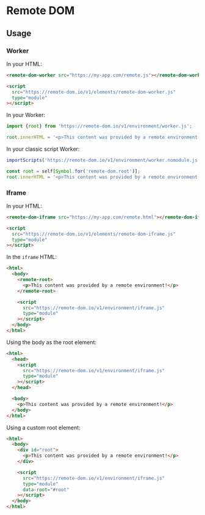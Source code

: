 # Remote DOM

## Usage

### Worker

In your HTML:

```html
<remote-dom-worker src="https://my-app.com/remote.js"></remote-dom-worker>

<script
  src="https://remote-dom.io/v1/elements/remote-dom-worker.js"
  type="module"
></script>
```

In your Worker:

```js
import {root} from 'https://remote-dom.io/v1/environment/worker.js';

root.innerHTML = '<p>This content was provided by a remote environment!</p>';
```

In your classic script Worker:

```js
importScripts('https://remote-dom.io/v1/environment/worker.nomodule.js');

const root = self[Symbol.for('remote-dom.root')];
root.innerHTML = '<p>This content was provided by a remote environment!</p>';
```

### Iframe

In your HTML:

```html
<remote-dom-iframe src="https://my-app.com/remote.html"></remote-dom-iframe>

<script
  src="https://remote-dom.io/v1/elements/remote-dom-iframe.js"
  type="module"
></script>
```

In the `iframe` HTML:

```html
<html>
  <body>
    <remote-root>
      <p>This content was provided by a remote environment!</p>
    </remote-root>

    <script
      src="https://remote-dom.io/v1/environment/iframe.js"
      type="module"
    ></script>
  </body>
</html>
```

Using the body as the root element:

```html
<html>
  <head>
    <script
      src="https://remote-dom.io/v1/environment/iframe.js"
      type="module"
    ></script>
  </head>

  <body>
    <p>This content was provided by a remote environment!</p>
  </body>
</html>
```

Using a custom root element:

```html
<html>
  <body>
    <div id="root">
      <p>This content was provided by a remote environment!</p>
    </div>

    <script
      src="https://remote-dom.io/v1/environment/iframe.js"
      type="module"
      data-root="#root"
    ></script>
  </body>
</html>
```
